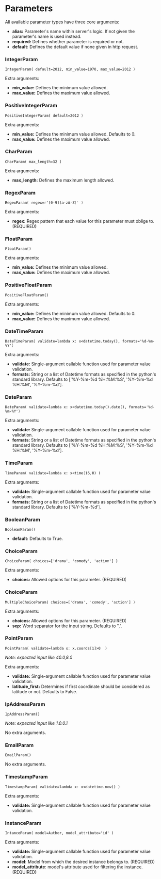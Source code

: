 # Parameters

All available parameter types have three core arguments:

- **alias:** Parameter's name within server's logic. If not given the parameter's name is used instead.
- **required:** Defines whether parameter is required or not.
- **default:** Defines the default value if none given in http request.


### IntegerParam

    IntegerParam( default=2012, min_value=1970, max_value=2012 )

Extra arguments:

- **min_value:** Defines the minimum value allowed.
- **max_value:** Defines the maximum value allowed.


### PositiveIntegerParam

    PositiveIntegerParam( default=2012 )

Extra arguments:

- **min_value:** Defines the minimum value allowed. Defaults to 0.
- **max_value:** Defines the maximum value allowed.


### CharParam

    CharParam( max_length=32 )

Extra arguments:

- **max_length:** Defines the maximum length allowed.


### RegexParam

    RegexParam( regex=r'[0-9][a-zA-Z]' )

Extra arguments:

- **regex:** Regex pattern that each value for this parameter must oblige to. (REQUIRED)


### FloatParam

    FloatParam()

Extra arguments:

- **min_value:** Defines the minimum value allowed.
- **max_value:** Defines the maximum value allowed.


### PositiveFloatParam

    PositiveFloatParam()

Extra arguments:

- **min_value:** Defines the minimum value allowed. Defaults to 0.
- **max_value:** Defines the maximum value allowed.


### DateTimeParam

    DateTimeParam( validate=lambda x: x<datetime.today(), formats='%d-%m-%Y')

Extra arguments:

- **validate:** Single-argument callable function used for parameter value validation.
- **formats:**  String or a list of Datetime formats as specified in the python's standard library. Defaults to ['%Y-%m-%d %H:%M:%S', '%Y-%m-%d %H:%M', '%Y-%m-%d'].


### DateParam

    DateParam( validate=lambda x: x<datetime.today().date(), formats='%d-%m-%Y')

Extra arguments:

- **validate:** Single-argument callable function used for parameter value validation.
- **formats:**  String or a list of Datetime formats as specified in the python's standard library. Defaults to ['%Y-%m-%d %H:%M:%S', '%Y-%m-%d %H:%M', '%Y-%m-%d'].


### TimeParam

    TimeParam( validate=lambda x: x<time(16,0) )

Extra arguments:

- **validate:** Single-argument callable function used for parameter value validation.
- **formats:**  String or a list of Datetime formats as specified in the python's standard library. Defaults to ['%Y-%m-%d'].


### BooleanParam

    BooleanParam()

- **default:** Defaults to True.


### ChoiceParam

    ChoiceParam( choices=['drama', 'comedy', 'action'] )

Extra arguments:

- **choices:** Allowed options for this parameter. (REQUIRED)


### ChoiceParam

    MultipleChoiceParam( choices=['drama', 'comedy', 'action'] )

Extra arguments:

- **choices:** Allowed options for this parameter. (REQUIRED)
- **sep:** Word separator for the input string. Defaults to ",".


### PointParam

    PointParam( validate=lambda x: x.coords[1]>0  ) 

*Note: expected input like 40.0,8.0*

Extra arguments:

- **validate:** Single-argument callable function used for parameter value validation.
- **latitude_first:** Determines if first coordinate should be considered as latitude or not. Defaults to False.


### IpAddressParam

    IpAddressParam()

*Note: expected input like 1.0.0.1*
    
No extra arguments.


### EmailParam

    EmailParam()
    
No extra arguments.


### TimestampParam

    TimestampParam( validate=lambda x: x<datetime.now() )
    
Extra arguments:

- **validate:** Single-argument callable function used for parameter value validation.


### InstanceParam

    IntanceParam( model=Author, model_attribute='id' )
    
Extra arguments:

- **validate:** Single-argument callable function used for parameter value validation.
- **model:** Model from which the desired instance belongs to. (REQUIRED)
- **model_attribute:** model's attribute used for filtering the instance. (REQUIRED)
